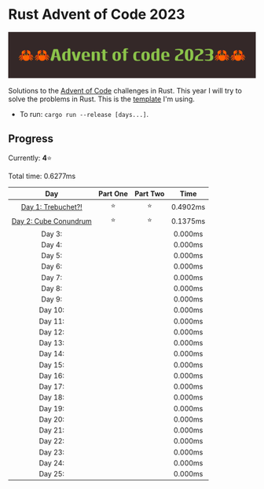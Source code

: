 # Rust Advent of Code 2023

![crab banner](.images/banner.png)

Solutions to the [Advent of Code](https://adventofcode.com/) challenges in Rust. This year I will try to solve the problems in Rust. This is the [template](https://github.com/agubelu/AoC-rust-template) I'm using.

* To run: `cargo run --release [days...]`.

## Progress

Currently: **4**⭐

Total time: 0.6277ms

| Day | Part One | Part Two | Time |
|:---:|:---:|:---:|:---:|
| [Day 1: Trebuchet?!](https://adventofcode.com/2023/day/1) | ⭐ | ⭐ | 0.4902ms |
| [Day 2: Cube Conundrum](https://adventofcode.com/2023/day/2) | ⭐ | ⭐ | 0.1375ms |
| Day 3: |  |  | 0.000ms |
| Day 4: |  |  | 0.000ms |
| Day 5: |  |  | 0.000ms |
| Day 6: |  |  | 0.000ms |
| Day 7: |  |  | 0.000ms |
| Day 8: |  |  | 0.000ms |
| Day 9: |  |  | 0.000ms |
| Day 10: |  |  | 0.000ms |
| Day 11: |  |  | 0.000ms |
| Day 12: |  |  | 0.000ms |
| Day 13: |  |  | 0.000ms |
| Day 14: |  |  | 0.000ms |
| Day 15: |  |  | 0.000ms |
| Day 16: |  |  | 0.000ms |
| Day 17: |  |  | 0.000ms |
| Day 18: |  |  | 0.000ms |
| Day 19: |  |  | 0.000ms |
| Day 20: |  |  | 0.000ms |
| Day 21: |  |  | 0.000ms |
| Day 22: |  |  | 0.000ms |
| Day 23: |  |  | 0.000ms |
| Day 24: |  |  | 0.000ms |
| Day 25: |  |  | 0.000ms |

